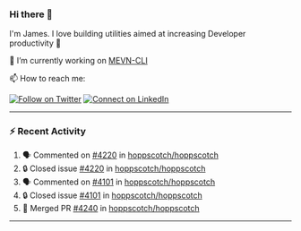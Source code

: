 ### Hi there 👋

I'm James. I love building utilities aimed at increasing Developer productivity :raised_hands: 

🔭 I’m currently working on [MEVN-CLI](https://github.com/madlabsinc/mevn-cli)

📫 How to reach me:

[![Follow on Twitter](https://img.shields.io/badge/--twitter?label=Twitter&logo=Twitter&style=social)](https://twitter.com/james_madhacks) [![Connect on LinkedIn](https://img.shields.io/badge/--linkedin?label=LinkedIn&logo=LinkedIn&style=social)](https://www.linkedin.com/in/jamesgeorge007)

---

### :zap: Recent Activity

<!--START_SECTION:activity-->
1. 🗣 Commented on [#4220](https://github.com/hoppscotch/hoppscotch/issues/4220#issuecomment-2276327196) in [hoppscotch/hoppscotch](https://github.com/hoppscotch/hoppscotch)
2. 🔒 Closed issue [#4220](https://github.com/hoppscotch/hoppscotch/issues/4220) in [hoppscotch/hoppscotch](https://github.com/hoppscotch/hoppscotch)
3. 🗣 Commented on [#4101](https://github.com/hoppscotch/hoppscotch/issues/4101#issuecomment-2276323963) in [hoppscotch/hoppscotch](https://github.com/hoppscotch/hoppscotch)
4. 🔒 Closed issue [#4101](https://github.com/hoppscotch/hoppscotch/issues/4101) in [hoppscotch/hoppscotch](https://github.com/hoppscotch/hoppscotch)
5. 🎉 Merged PR [#4240](https://github.com/hoppscotch/hoppscotch/pull/4240) in [hoppscotch/hoppscotch](https://github.com/hoppscotch/hoppscotch)
<!--END_SECTION:activity-->

---

<!--
**jamesgeorge007/jamesgeorge007** is a ✨ _special_ ✨ repository because its `README.md` (this file) appears on your GitHub profile.

Here are some ideas to get you started:

- 🌱 I’m currently learning ...
- 👯 I’m looking to collaborate on ...
- 🤔 I’m looking for help with ...
- 💬 Ask me about ...
- 😄 Pronouns: ...
- ⚡ Fun fact: ...
-->
